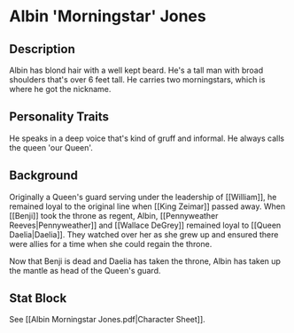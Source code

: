 # Albin 'Morningstar' Jones
## Description
 Albin has blond hair with a well kept beard. He's a tall man with broad shoulders that's over 6 feet tall. He carries two morningstars, which is where he got the nickname. 
  
## Personality Traits
He speaks in a deep voice that's kind of gruff and informal. He always calls the queen 'our Queen'.

## Background
Originally a Queen's guard serving under the leadership of [[William]], he remained loyal to the original line when [[King Zeimar]] passed away. When [[Benji]] took the throne as regent, Albin, [[Pennyweather Reeves|Pennyweather]] and [[Wallace DeGrey]] remained loyal to [[Queen Daelia|Daelia]]. They watched over her as she grew up and ensured there were allies for a time when she could regain the throne. 

Now that Benji is dead and Daelia has taken the throne, Albin has taken up the mantle as head of the Queen's guard.

## Stat Block
See [[Albin Morningstar Jones.pdf|Character Sheet]].